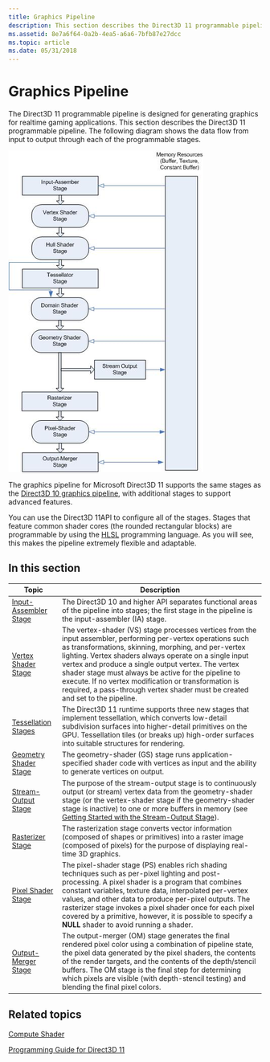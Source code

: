 ```yaml
---
title: Graphics Pipeline
description: This section describes the Direct3D 11 programmable pipeline.
ms.assetid: 8e7a6f64-0a2b-4ea5-a6a6-7bfb87e27dcc
ms.topic: article
ms.date: 05/31/2018
---
```


# Graphics Pipeline

The Direct3D 11 programmable pipeline is designed for generating graphics for realtime gaming applications. This section describes the Direct3D 11 programmable pipeline. The following diagram shows the data flow from input to output through each of the programmable stages.

![diagram of the data flow in the direct3d 11 programmable pipeline](images/d3d11-pipeline-stages.jpg)

The graphics pipeline for Microsoft Direct3D 11 supports the same stages as the [Direct3D 10 graphics pipeline](https://docs.microsoft.com/windows/desktop/direct3d10/d3d10-graphics-programming-guide-pipeline-stages), with additional stages to support advanced features.

You can use the Direct3D 11API to configure all of the stages. Stages that feature common shader cores (the rounded rectangular blocks) are programmable by using the [HLSL](https://docs.microsoft.com/windows/desktop/direct3dhlsl/dx-graphics-hlsl) programming language. As you will see, this makes the pipeline extremely flexible and adaptable.

## 

## In this section



| Topic                                                                                          | Description                                                                                                                                                                                                                                                                                                                                                                                                                                                                                      |
|------------------------------------------------------------------------------------------------|--------------------------------------------------------------------------------------------------------------------------------------------------------------------------------------------------------------------------------------------------------------------------------------------------------------------------------------------------------------------------------------------------------------------------------------------------------------------------------------------------|
| [Input-Assembler Stage](d3d10-graphics-programming-guide-input-assembler-stage.md)<br/> | The Direct3D 10 and higher API separates functional areas of the pipeline into stages; the first stage in the pipeline is the input-assembler (IA) stage.<br/>                                                                                                                                                                                                                                                                                                                             |
| [Vertex Shader Stage](vertex-shader-stage.md)<br/>                                      | The vertex-shader (VS) stage processes vertices from the input assembler, performing per-vertex operations such as transformations, skinning, morphing, and per-vertex lighting. Vertex shaders always operate on a single input vertex and produce a single output vertex. The vertex shader stage must always be active for the pipeline to execute. If no vertex modification or transformation is required, a pass-through vertex shader must be created and set to the pipeline.<br/> |
| [Tessellation Stages](direct3d-11-advanced-stages-tessellation.md)<br/>                 | The Direct3D 11 runtime supports three new stages that implement tessellation, which converts low-detail subdivision surfaces into higher-detail primitives on the GPU. Tessellation tiles (or breaks up) high-order surfaces into suitable structures for rendering.<br/>                                                                                                                                                                                                                 |
| [Geometry Shader Stage](geometry-shader-stage.md)<br/>                                  | The geometry-shader (GS) stage runs application-specified shader code with vertices as input and the ability to generate vertices on output.<br/>                                                                                                                                                                                                                                                                                                                                          |
| [Stream-Output Stage](d3d10-graphics-programming-guide-output-stream-stage.md)<br/>     | The purpose of the stream-output stage is to continuously output (or stream) vertex data from the geometry-shader stage (or the vertex-shader stage if the geometry-shader stage is inactive) to one or more buffers in memory (see [Getting Started with the Stream-Output Stage](d3d10-graphics-programming-guide-output-stream-stage-getting-started.md)). <br/>                                                                                                                       |
| [Rasterizer Stage](d3d10-graphics-programming-guide-rasterizer-stage.md)<br/>           | The rasterization stage converts vector information (composed of shapes or primitives) into a raster image (composed of pixels) for the purpose of displaying real-time 3D graphics. <br/>                                                                                                                                                                                                                                                                                                 |
| [Pixel Shader Stage](pixel-shader-stage.md)<br/>                                        | The pixel-shader stage (PS) enables rich shading techniques such as per-pixel lighting and post-processing. A pixel shader is a program that combines constant variables, texture data, interpolated per-vertex values, and other data to produce per-pixel outputs. The rasterizer stage invokes a pixel shader once for each pixel covered by a primitive, however, it is possible to specify a **NULL** shader to avoid running a shader.<br/>                                          |
| [Output-Merger Stage](d3d10-graphics-programming-guide-output-merger-stage.md)<br/>     | The output-merger (OM) stage generates the final rendered pixel color using a combination of pipeline state, the pixel data generated by the pixel shaders, the contents of the render targets, and the contents of the depth/stencil buffers. The OM stage is the final step for determining which pixels are visible (with depth-stencil testing) and blending the final pixel colors.<br/>                                                                                              |



 

## Related topics

<dl> <dt>

[Compute Shader](direct3d-11-advanced-stages-compute-shader.md)
</dt> <dt>

[Programming Guide for Direct3D 11](dx-graphics-overviews.md)
</dt> </dl>

 

 






